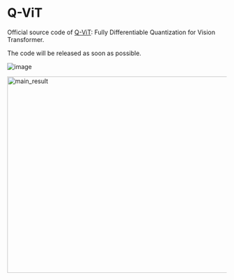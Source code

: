 # Q-ViT
Official source code of [Q-ViT](https://arxiv.org/abs/2201.07703): Fully Differentiable Quantization for Vision Transformer.

The code will be released as soon as possible.

![image](https://user-images.githubusercontent.com/44015820/160067238-73b0cbbc-af8b-4797-a4f3-903adf8448f2.png)

 <img src="https://user-images.githubusercontent.com/44015820/160069154-2658cd08-154e-4d93-9868-aae4b13c8a3e.png" width = "600" height = "450" alt="main_result" align=center />
